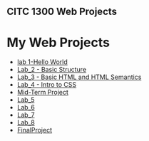 ## CITC 1300 Web Projects 

<h1>My Web Projects</h1>

<ul>
    <li><a href="Hello_World/index.html" target="_blank">lab 1-Hello World</a></li>
    <li><a href="Lab_2/index.html" target="_blank">Lab_2 - Basic Structure</a></li>
    <li><a href="Lab_3/index.html" target="_blank">Lab_3 - Basic HTML and HTML Semantics</a></li>
    <li><a href="Lab_4/index.html" target="_blank">Lab_4 - Intro to CSS</a></li>
    <li><a href="Mid-Term Project/index.html" target="_blank">Mid-Term Project</a></li>
    <li><a href="Lab_5/index.html" target="_blank">Lab_5</a></li>
    <li><a href="Lab_6/index.html" target="_blank">Lab_6</a></li>
    <li><a href="Lab_7/index.html" target="_blank">Lab_7</a></li>
    <li><a href="Lab_8/index.html" target="_blank">Lab_8</a></li>
    <li><a href="FlnalProject/index.html" target="_blank">FinalProject</a></li>
</ul>